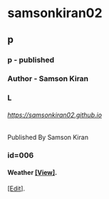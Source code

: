 # samsonkiran02
## p
### p - published
### Author - Samson Kiran
### L
###### https://samsonkiran02.github.io
Published By Samson Kiran


### id=006
#### Weather [[View]](https://samsonkiran02.github.io/p/id=006/index.html).                                              
   [[Edit]](https://github.com/samsonkiran02/p/tree/main/id%3D006).                                              

